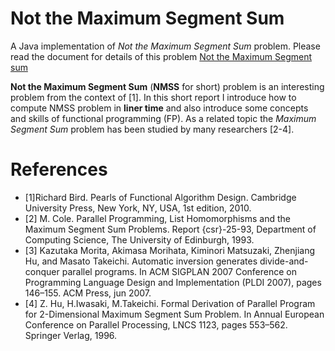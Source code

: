 # Not the Maximum Segment Sum
A Java implementation of *Not the Maximum Segment Sum* problem.
Please read the document for details of this problem [Not the Maximum Segment sum](https://github.com/moyun/Mnss/blob/master/doc/nmssProb.pdf)


**Not the Maximum Segment Sum** (**NMSS** for short) problem is an interesting problem from the context of [1].
In this short report I introduce how to compute NMSS problem in **liner time** and also introduce some concepts and skills of functional programming (FP). 
As a related topic the *Maximum Segment Sum* problem has been studied by many researchers [2-4].


# References
* [1]Richard Bird. Pearls of Functional Algorithm Design. Cambridge University
Press, New York, NY, USA, 1st edition, 2010.
* [2] M. Cole. Parallel Programming, List Homomorphisms and the Maximum
Segment Sum Problems. Report {csr}-25-93, Department of Computing
Science, The University of Edinburgh, 1993.
* [3] Kazutaka Morita, Akimasa Morihata, Kiminori Matsuzaki, Zhenjiang Hu,
and Masato Takeichi. Automatic inversion generates divide-and-conquer
parallel programs. In ACM SIGPLAN 2007 Conference on Programming
Language Design and Implementation (PLDI 2007), pages 146–155. ACM
Press, jun 2007.
* [4] Z. Hu, H.Iwasaki, M.Takeichi. Formal Derivation of Parallel Program
for 2-Dimensional Maximum Segment Sum Problem. In Annual European Conference on Parallel Processing, LNCS 1123, pages 553–562. Springer Verlag, 1996.
